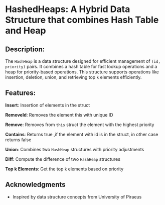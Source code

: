# HashedHeaps: A Hybrid Data Structure that combines Hash Table and Heap 

## Description:
The `HashHeap` is a data structure designed for efficient management of `(id, priority)` pairs.
It combines a hash table for fast lookup operations and a heap for priority-based operations. This structure supports operations like insertion, deletion, union, and retrieving top `k` elements efficiently.

## Features:
**Insert**: Insertion of elements in the struct

**RemoveId**: Removes the element this with unique ID

**Remove**: Removes from `this` struct the element with the highest priority

**Contains**: Returns true ,if the element with id is in the struct, in other case returns false

**Union**: Combines two `HashHeap` structures with priority adjustments

**Diff**: Compute the difference of two `HashHeap` structures

**Top k Elements**: Get the top `k` elements based on priority


## Acknowledgments
- Inspired by data structure concepts from University of Piraeus



